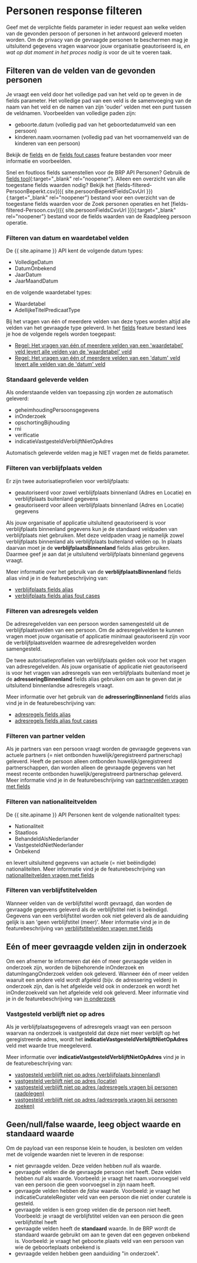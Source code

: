 # Personen response filteren

Geef met de verplichte fields parameter in ieder request aan welke velden van de gevonden persoon of personen in het antwoord geleverd moeten worden. Om de privacy van de gevraagde personen te beschermen mag je uitsluitend gegevens vragen waarvoor jouw organisatie geautoriseerd is, *en wat op dat moment in het proces nodig is* voor de uit te voeren taak. 

## Filteren van de velden van de gevonden personen

Je vraagt een veld door het volledige pad van het veld op te geven in de fields parameter. Het volledige pad van een veld is de samenvoeging van de naam van het veld en de namen van zijn 'ouder' velden met een punt tussen de veldnamen. Voorbeelden van volledige paden zijn:

- geboorte.datum (volledig pad van het geboortedatumveld van een persoon)
- kinderen.naam.voornamen (volledig pad van het voornamenveld van de kinderen van een persoon)

Bekijk de [fields](./features/fields.feature) en de [fields fout cases](./features/fields-fout-cases.feature) feature bestanden voor meer informatie en voorbeelden. 

Snel en foutloos fields samenstellen voor de BRP API Personen? Gebruik de [fields tool](./fields){:target="_blank" rel="noopener"}.
Alleen een overzicht van alle toegestane fields waarden nodig? Bekijk het [fields-filtered-PersoonBeperkt.csv]({{ site.persoonBeperktFieldsCsvUrl }}){:target="_blank" rel="noopener"} bestand voor een overzicht van de toegestane fields waarden voor de Zoek personen operaties en het [fields-filtered-Persoon.csv]({{ site.persoonFieldsCsvUrl }}){:target="_blank" rel="noopener"} bestand voor de fields waarden van de Raadpleeg persoon operatie.

### Filteren van datum en waardetabel velden

De {{ site.apiname }} API kent de volgende datum types:

- VolledigeDatum
- DatumOnbekend
- JaarDatum
- JaarMaandDatum

en de volgende waardetabel types:

- Waardetabel
- AdellijkeTitelPredicaatType

Bij het vragen van één of meerdere velden van deze types worden altijd alle velden van het gevraagde type geleverd. In het [fields](./features/fields.feature) feature bestand lees je hoe de volgende regels worden toegepast:

- [Regel: Het vragen van één of meerdere velden van een 'waardetabel' veld levert alle velden van de 'waardetabel' veld](./features/fields.feature#rule-het-vragen-van-één-of-meerdere-velden-van-een-waardetabel-veld-levert-alle-velden-van-de-waardetabel-veld)
- [Regel: Het vragen van één of meerdere velden van een 'datum' veld levert alle velden van de 'datum' veld](./features/fields.feature#rule-het-vragen-van-één-of-meerdere-velden-van-een-datum-veld-levert-alle-velden-van-de-datum-veld)

### Standaard geleverde velden

Als onderstaande velden van toepassing zijn worden ze automatisch geleverd:

- geheimhoudingPersoonsgegevens
- inOnderzoek
- opschortingBijhouding
- rni
- verificatie
- indicatieVastgesteldVerblijftNietOpAdres

Automatisch geleverde velden mag je NIET vragen met de fields parameter.

### Filteren van verblijfplaats velden

Er zijn twee autorisatieprofielen voor verblijfplaats:

- geautoriseerd voor zowel verblijfplaats binnenland (Adres en Locatie) en verblijfplaats buitenland gegevens
- geautoriseerd voor alleen verblijfplaats binnenland (Adres en Locatie) gegevens

Als jouw organisatie of applicatie uitsluitend geautoriseerd is voor verblijfplaats binnenland gegevens kun je de standaard veldpaden van verblijfplaats niet gebruiken. Met deze veldpaden vraag je namelijk zowel verblijfplaats binnenland als verblijfplaats buitenland velden op. In plaats daarvan moet je de __verblijfplaatsBinnenland__ fields alias gebruiken. Daarmee geef je aan dat je uitsluitend verblijfplaats binnenland gegevens vraagt.

Meer informatie over het gebruik van de __verblijfplaatsBinnenland__ fields alias vind je in de featurebeschrijving van:

- [verblijfplaats fields alias](./features/persoon/verblijfplaats/fields-alias.feature)
- [verblijfplaats fields alias fout cases](./features/persoon/verblijfplaats/fields-alias-fout-cases.feature)

### Filteren van adresregels velden

De adresregelvelden van een persoon worden samengesteld uit de verblijfplaatsvelden van een persoon. Om de adresregelvelden te kunnen vragen moet jouw organisatie of applicatie minimaal geautoriseerd zijn voor de verblijfplaatsvelden waarmee de adresregelvelden worden samengesteld.

De twee autorisatieprofielen van verblijfplaats gelden ook voor het vragen van adresregelvelden. Als jouw organisatie of applicatie niet geautoriseerd is voor het vragen van adresregels van een verblijfplaats buitenland moet je de __adresseringBinnenland__ fields alias gebruiken om aan te geven dat je uitsluitend  binnenlandse adresregels vraagt.

Meer informatie over het gebruik van de __adresseringBinnenland__ fields alias vind je in de featurebeschrijving van:

- [adresregels fields alias](./features/persoon/adressering/adres-regels/fields-alias.feature)
- [adresregels fields alias fout cases](./features/persoon/adressering/adres-regels/fields-alias-fout-cases.feature)

### Filteren van partner velden

Als je partners van een persoon vraagt worden de gevraagde gegevens van actuele partners (= niet ontbonden huwelijk/geregistreerd partnerschap) geleverd. Heeft de persoon alleen ontbonden huwelijk/geregistreerd partnerschappen, dan worden alleen de gevraagde gegevens van het meest recente ontbonden huwelijk/geregistreerd partnerschap geleverd. Meer informatie vind je in de featurebeschrijving van [partnervelden vragen met fields](./features/persoon/partner/overzicht.feature) 

### Filteren van nationaliteitvelden

De {{ site.apiname }} API Personen kent de volgende nationaliteit types:

- Nationaliteit
- Staatloos
- BehandeldAlsNederlander
- VastgesteldNietNederlander
- Onbekend

en levert uitsluitend gegevens van actuele (= niet beëindigde) nationaliteiten. Meer informatie vind je de featurebeschrijving van [nationaliteitvelden vragen met fields](./features/persoon/nationaliteit/overzicht.feature) 


### Filteren van verblijfstitelvelden

Wanneer velden van de verblijfstitel wordt gevraagd, dan worden de gevraagde gegevens geleverd als de verblijfstitel niet is beëindigd. Gegevens van een verblijfstitel worden ook niet geleverd als de aanduiding gelijk is aan 'geen verblijfstitel (meer)'. Meer informatie vind je in de featurebeschrijving van [verblijfstitelvelden vragen met fields](./features/persoon/verblijfstitel/overzicht.feature)

## Eén of meer gevraagde velden zijn in onderzoek

Om een afnemer te informeren dat één of meer gevraagde velden in onderzoek zijn, worden de bijbehorende inOnderzoek en datumIngangOnderzoek velden ook geleverd.
Wanneer één of meer velden waaruit een andere veld wordt afgeleid (bijv. de adressering velden) in onderzoek zijn, dan is het afgeleide veld ook in onderzoek en wordt het inOnderzoekveld van het afgeleide veld ook geleverd. Meer informatie vind je in de featurebeschrijving van [in onderzoek](./features/in-onderzoek.feature) 

### Vastgesteld verblijft niet op adres

Als je verblijfplaatsgegevens of adresregels vraagt van een persoon waarvan na onderzoek is vastgesteld dat deze niet meer verblijft op het geregistreerde adres, wordt het **indicatieVastgesteldVerblijftNietOpAdres** veld met waarde true meegeleverd.

Meer informatie over **indicatieVastgesteldVerblijftNietOpAdres** vind je in de featurebeschrijving van:
- [vastgesteld verblijft niet op adres (verblijfplaats binnenland)](./features/persoon/verblijfplaats/adres/vastgesteld-verblijft-niet-op-adres.feature)
- [vastgesteld verblijft niet op adres (locatie)](./features/persoon/verblijfplaats/locatie/vastgesteld-verblijft-niet-op-adres.feature)
- [vastgesteld verblijft niet op adres (adresregels vragen bij personen raadplegen)](./features/persoon/adressering/adres-regels/vastgesteld-verblijft-niet-op-adres.feature)
- [vastgesteld verblijft niet op adres (adresregels vragen bij personen zoeken)](./features/persoon-beperkt/adressering/adres-regels/vastgesteld-verblijft-niet-op-adres.feature)

## Geen/null/false waarde, leeg object waarde en standaard waarde

Om de payload van een response klein te houden, is besloten om velden met de volgende waarden niet te leveren in de response:

- niet gevraagde velden. Deze velden hebben _null_ als waarde.
- gevraagde velden die de gevraagde persoon niet heeft. Deze velden hebben _null_ als waarde. Voorbeeld: je vraagt het naam.voorvoegsel veld van een persoon die geen voorvoegsel in zijn naam heeft.
- gevraagde velden hebben de _false_ waarde. Voorbeeld: je vraagt het indicatieCurateleRegister veld van een persoon die niet onder curatele is gesteld.
- gevraagde velden is een groep velden die de persoon niet heeft. Voorbeeld: je vraagt de verblijfstitel velden van een persoon die geen verblijfstitel heeft
- gevraagde velden heeft de __standaard__ waarde. In de BRP wordt de standaard waarde gebruikt om aan te geven dat een gegeven onbekend is. Voorbeeld: je vraagt het geboorte.plaats veld van een persoon van wie de geboorteplaats onbekend is
- gevraagde velden hebben geen aanduiding "in onderzoek".

